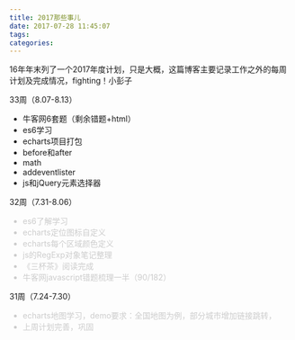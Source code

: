 ```yaml
---
title: 2017那些事儿
date: 2017-07-28 11:45:07
tags:
categories:
---
```

16年年末列了一个2017年度计划，只是大概，这篇博客主要记录工作之外的每周计划及完成情况，fighting！小彭子

<!-- more -->
33周（8.07-8.13）

* 牛客网6套题（剩余错题+html）
* es6学习
* echarts项目打包
* before和after
* math
* addeventlister
* js和jQuery元素选择器


32周（7.31-8.06）

<font color='#ccc'>

* es6了解学习
* echarts定位图标自定义
* echarts每个区域颜色定义
* js的RegExp对象笔记整理
* 《三杯茶》阅读完成
* 牛客网javascript错题梳理一半（90/182）

</font>

31周（7.24-7.30）

<font color='#ccc'>

* echarts地图学习，demo要求：全国地图为例，部分城市增加链接跳转，
* 上周计划完善，巩固

</font>


